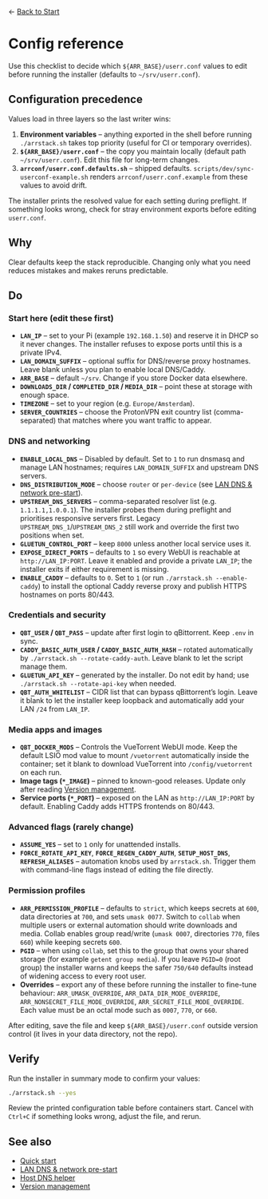 ← [Back to Start](../README.md)

# Config reference

Use this checklist to decide which `${ARR_BASE}/userr.conf` values to edit before running the installer (defaults to `~/srv/userr.conf`).

## Configuration precedence

Values load in three layers so the last writer wins:

1. **Environment variables** – anything exported in the shell before running `./arrstack.sh` takes top priority (useful for CI or
   temporary overrides).
2. **`${ARR_BASE}/userr.conf`** – the copy you maintain locally (default path `~/srv/userr.conf`). Edit this file for long-term changes.
3. **`arrconf/userr.conf.defaults.sh`** – shipped defaults. `scripts/dev/sync-userconf-example.sh` renders
   `arrconf/userr.conf.example` from these values to avoid drift.

The installer prints the resolved value for each setting during preflight. If something looks wrong, check for stray environment
exports before editing `userr.conf`.

## Why
Clear defaults keep the stack reproducible. Changing only what you need reduces mistakes and makes reruns predictable.

## Do
### Start here (edit these first)
- **`LAN_IP`** – set to your Pi (example `192.168.1.50`) and reserve it in DHCP so it never changes. The installer refuses to expose ports until this is a private IPv4.
- **`LAN_DOMAIN_SUFFIX`** – optional suffix for DNS/reverse proxy hostnames. Leave blank unless you plan to enable local DNS/Caddy.
- **`ARR_BASE`** – default `~/srv`. Change if you store Docker data elsewhere.
- **`DOWNLOADS_DIR` / `COMPLETED_DIR` / `MEDIA_DIR`** – point these at storage with enough space.
- **`TIMEZONE`** – set to your region (e.g. `Europe/Amsterdam`).
- **`SERVER_COUNTRIES`** – choose the ProtonVPN exit country list (comma-separated) that matches where you want traffic to appear.

### DNS and networking
- **`ENABLE_LOCAL_DNS`** – Disabled by default. Set to `1` to run dnsmasq and manage LAN hostnames; requires `LAN_DOMAIN_SUFFIX` and upstream DNS servers.
- **`DNS_DISTRIBUTION_MODE`** – choose `router` or `per-device` (see [LAN DNS & network pre-start](lan-dns-network-setup.md)).
- **`UPSTREAM_DNS_SERVERS`** – comma-separated resolver list (e.g. `1.1.1.1,1.0.0.1`). The installer probes them during preflight and prioritises responsive servers first. Legacy `UPSTREAM_DNS_1`/`UPSTREAM_DNS_2` still work and override the first two positions when set.
- **`GLUETUN_CONTROL_PORT`** – keep `8000` unless another local service uses it.
- **`EXPOSE_DIRECT_PORTS`** – defaults to `1` so every WebUI is reachable at `http://LAN_IP:PORT`. Leave it enabled and provide a private `LAN_IP`; the installer exits if either requirement is missing.
- **`ENABLE_CADDY`** – defaults to `0`. Set to `1` (or run `./arrstack.sh --enable-caddy`) to install the optional Caddy reverse proxy and publish HTTPS hostnames on ports 80/443.

### Credentials and security
- **`QBT_USER` / `QBT_PASS`** – update after first login to qBittorrent. Keep `.env` in sync.
- **`CADDY_BASIC_AUTH_USER` / `CADDY_BASIC_AUTH_HASH`** – rotated automatically by `./arrstack.sh --rotate-caddy-auth`. Leave blank to let the script manage them.
- **`GLUETUN_API_KEY`** – generated by the installer. Do not edit by hand; use `./arrstack.sh --rotate-api-key` when needed.
- **`QBT_AUTH_WHITELIST`** – CIDR list that can bypass qBittorrent’s login. Leave it blank to let the installer keep loopback and
  automatically add your LAN `/24` from `LAN_IP`.

### Media apps and images
- **`QBT_DOCKER_MODS`** – Controls the VueTorrent WebUI mode. Keep the default LSIO mod value to mount `/vuetorrent` automatically inside the container; set it blank to download VueTorrent into `/config/vuetorrent` on each run.
- **Image tags (`*_IMAGE`)** – pinned to known-good releases. Update only after reading [Version management](VERSION_MANAGEMENT.md).
- **Service ports (`*_PORT`)** – exposed on the LAN as `http://LAN_IP:PORT` by default. Enabling Caddy adds HTTPS frontends on 80/443.

### Advanced flags (rarely change)
- **`ASSUME_YES`** – set to `1` only for unattended installs.
- **`FORCE_ROTATE_API_KEY`**, **`FORCE_REGEN_CADDY_AUTH`**, **`SETUP_HOST_DNS`**, **`REFRESH_ALIASES`** – automation knobs used by `arrstack.sh`. Trigger them with command-line flags instead of editing the file directly.

### Permission profiles
- **`ARR_PERMISSION_PROFILE`** – defaults to `strict`, which keeps secrets at `600`, data directories at `700`, and sets `umask 0077`. Switch to `collab` when multiple users or external automation should write downloads and media. Collab enables group read/write (`umask 0007`, directories `770`, files `660`) while keeping secrets `600`.
- **`PGID`** – when using `collab`, set this to the group that owns your shared storage (for example `getent group media`). If you leave `PGID=0` (root group) the installer warns and keeps the safer `750/640` defaults instead of widening access to every root user.
- **Overrides** – export any of these before running the installer to fine-tune behaviour: `ARR_UMASK_OVERRIDE`, `ARR_DATA_DIR_MODE_OVERRIDE`, `ARR_NONSECRET_FILE_MODE_OVERRIDE`, `ARR_SECRET_FILE_MODE_OVERRIDE`. Each value must be an octal mode such as `0007`, `770`, or `660`.

After editing, save the file and keep `${ARR_BASE}/userr.conf` outside version control (it lives in your data directory, not the repo).

## Verify
Run the installer in summary mode to confirm your values:
```bash
./arrstack.sh --yes
```
Review the printed configuration table before containers start. Cancel with `Ctrl+C` if something looks wrong, adjust the file, and rerun.

## See also
- [Quick start](../README.md)
- [LAN DNS & network pre-start](lan-dns-network-setup.md)
- [Host DNS helper](host-dns-helper.md)
- [Version management](VERSION_MANAGEMENT.md)
